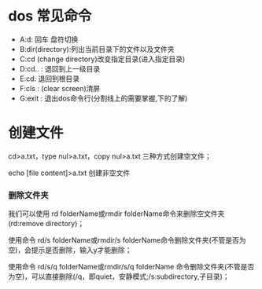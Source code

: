 # dos 常见命令

* A:d: 回车	盘符切换
* B:dir(directory):列出当前目录下的文件以及文件夹
* C:cd (change directory)改变指定目录(进入指定目录)
* D:cd.. : 退回到上一级目录
* E:cd\: 退回到根目录
* F:cls : (clear screen)清屏
* G:exit : 退出dos命令行(分割线上的需要掌握,下的了解)

# 创建文件

 cd>a.txt，type nul>a.txt，copy nul>a.txt 三种方式创建空文件；

 echo [file content]>a.txt 创建非空文件

### 删除文件夹

我们可以使用 rd folderName或rmdir folderName命令来删除空文件夹(rd:remove directory)；

使用命令 rd/s  folderName或rmdir/s  folderName命令删除文件夹(不管是否为空)，会提示是否删除，输入y才能删除；

使用命令 rd/s/q folderName或rmdir/s/q folderName 命令删除文件夹(不管是否为空)，可以直接删除(/q，即quiet，安静模式;/s:subdirectory,子目录)；